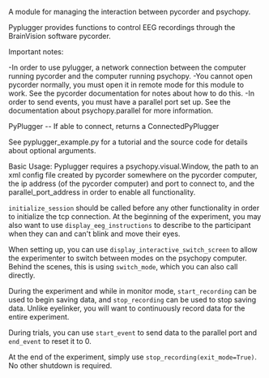 A module for managing the interaction between pycorder and psychopy.

Pyplugger provides functions to control EEG recordings through the BrainVision software pycorder.

Important notes:

-In order to use pylugger, a network connection between the computer running pycorder and the
 computer running psychopy.
-You cannot open pycorder normally, you must open it in remote mode for this
 module to work. See the pycorder documentation for notes about how to do this.
-In order to send events, you must have a parallel port set up. See the documentation about psychopy.parallel
for more information.

PyPlugger -- If able to connect, returns a ConnectedPyPlugger

See pyplugger_example.py for a tutorial and the source code for details about optional arguments.

Basic Usage:
Pyplugger requires a psychopy.visual.Window, the path to an xml config file created by pycorder somewhere on the pycorder computer, the ip address (of the pycorder computer) and port to connect to, and the parallel_port_address in order to enable all functionality.

`initialize_session` should be called before any other functionality in order to initialize the tcp connection. At the beginning of the experiment, you may also want to use `display_eeg_instructions` to describe to the participant when they can and can't blink and move their eyes.

When setting up, you can use `display_interactive_switch_screen` to allow the experimenter to switch between modes on the psychopy computer. Behind the scenes, this is using `switch_mode`, which you can also call directly.

During the experiment and while in monitor mode, `start_recording` can be used to begin saving data, and `stop_recording` can be used to stop saving data. Unlike eyelinker, you will want to continuously record data for the entire experiment.

During trials, you can use `start_event` to send data to the parallel port and `end_event` to reset it to 0.

At the end of the experiment, simply use `stop_recording(exit_mode=True)`. No other shutdown is required.